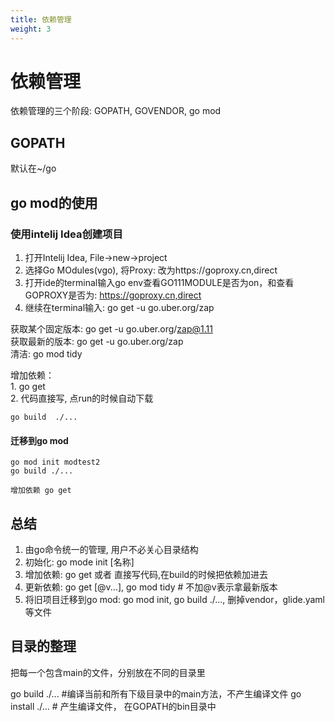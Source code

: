 ```yaml
---
title: 依赖管理
weight: 3
---
```


# 依赖管理
依赖管理的三个阶段: GOPATH, GOVENDOR, go mod

## GOPATH
   默认在~/go 

## go mod的使用
### 使用intelij Idea创建项目
1. 打开Intelij Idea,  File->new->project
2. 选择Go  MOdules(vgo), 将Proxy: 改为https://goproxy.cn,direct 
3. 打开ide的terminal输入go env查看GO111MODULE是否为on，和查看GOPROXY是否为:
https://goproxy.cn,direct
4. 继续在terminal输入:  go get -u go.uber.org/zap

获取某个固定版本: go get -u go.uber.org/zap@1.11  
获取最新的版本: go get -u go.uber.org/zap  
清洁: go mod tidy

增加依赖：  
    1. go get  
    2. 代码直接写, 点run的时候自动下载  
    
    go build  ./...
    
#### 迁移到go mod
    go mod init modtest2  
    go build ./...
    
    增加依赖 go get
## 总结
1. 由go命令统一的管理, 用户不必关心目录结构  
2. 初始化: go mode init [名称]  
3. 增加依赖: go get 或者 直接写代码,在build的时候把依赖加进去  
4. 更新依赖: go get [@v...], go mod tidy  # 不加@v表示拿最新版本  
5. 将旧项目迁移到go mod: go mod init, go build ./..., 删掉vendor，glide.yaml等文件

## 目录的整理
把每一个包含main的文件，分别放在不同的目录里

go build ./... #编译当前和所有下级目录中的main方法，不产生编译文件
go install ./... # 产生编译文件， 在GOPATH的bin目录中




    
    
    